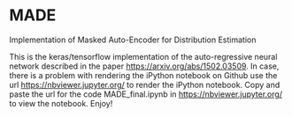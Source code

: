 # MADE
Implementation of Masked Auto-Encoder for Distribution Estimation 

This is the keras/tensorflow implementation of the auto-regressive neural network described in the paper https://arxiv.org/abs/1502.03509.
In case, there is a problem with rendering the iPython notebook on Github use the 
url https://nbviewer.jupyter.org/ to render the iPython notebook. Copy and paste the url for the code MADE_final.ipynb 
in https://nbviewer.jupyter.org/ to view the notebook. Enjoy!
